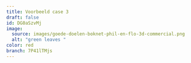 ```yaml
---
title: Voorbeeld case 3
draft: false
id: DG0aSzvMj
image:
  source: images/goede-doelen-boknet-phil-en-flo-3d-commercial.png
  alt: "green leaves "
color: red
branch: 7P41lTMjs
---
```

